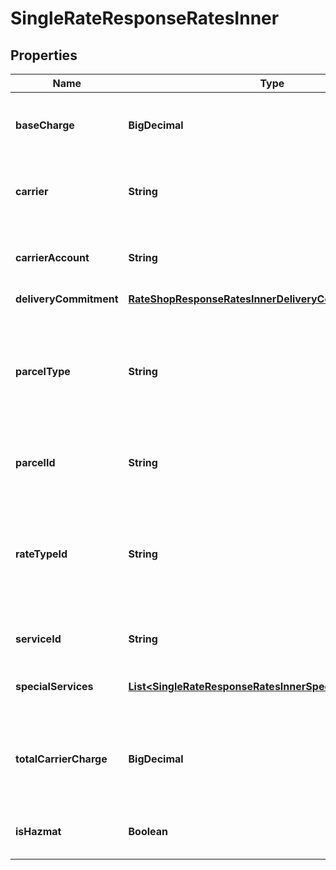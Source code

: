

# SingleRateResponseRatesInner


## Properties

| Name | Type | Description | Notes |
|------------ | ------------- | ------------- | -------------|
|**baseCharge** | **BigDecimal** | The base service charge is payable to the carrier, excluding special service charges. |  [optional] |
|**carrier** | **String** | Carrier is a service used to transport the parcels or couriers from one place to another. |  [optional] |
|**carrierAccount** | **String** | Carrier Account is the account associated to specific carrier service. |  [optional] |
|**deliveryCommitment** | [**RateShopResponseRatesInnerDeliveryCommitment**](RateShopResponseRatesInnerDeliveryCommitment.md) |  |  [optional] |
|**parcelType** | **String** | Parcel Type is required for creating a shipment while rating a parcel, which varies as per Carrier selection. ParcelType have categories like Package, Envelopes, Paks, Boxes, Tube, etc.  |  [optional] |
|**parcelId** | **String** | It indicates parcelId chosen in the request if was provided |  [optional] |
|**rateTypeId** | **String** | Its value can be CONTRACT_RATES, COMMERCIAL or COMMERCIAL_BASE for USPS and COMMERCIAL for other carriers depending on the Pitney Bowes contract/subscription |  [optional] |
|**serviceId** | **String** | The unique identifier given to the carrier specific service. |  [optional] |
|**specialServices** | [**List&lt;SingleRateResponseRatesInnerSpecialServicesInner&gt;**](SingleRateResponseRatesInnerSpecialServicesInner.md) |  This provides a carrier-service based special or extra sevice. |  [optional] |
|**totalCarrierCharge** | **BigDecimal** | The total amount payable to the carrier, including special service fees, surcharges, and any international taxes and duties. |  [optional] |
|**isHazmat** | **Boolean** | It indicated if isHazmat is supported by the service |  [optional] |



